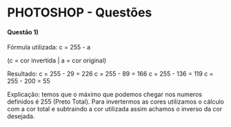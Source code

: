 # PHOTOSHOP - Questões

#### Questão 1)

Fórmula utilizada:
c = 255 - a

(c = cor invertida | a = cor original) 

Resultado: c = 255 - 29 = 226
           c = 255 - 89 = 166
	         c = 255 - 136 = 119
	         c = 255 - 200 = 55

Explicação: temos que o máximo que podemos chegar nos numeros definidos é 255 (Preto Total).
Para invertermos as cores utilizamos o cálculo com a cor total e subtraindo a cor utilizada assim achamos o inverso da cor desejada.
